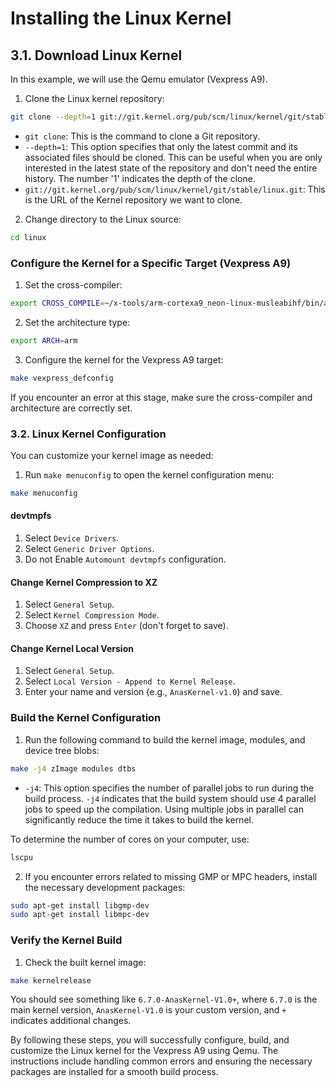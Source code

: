 # Installing the Linux Kernel

## 3.1. Download Linux Kernel

In this example, we will use the Qemu emulator (Vexpress A9).

1. Clone the Linux kernel repository:

```sh
git clone --depth=1 git://git.kernel.org/pub/scm/linux/kernel/git/stable/linux.git
```

- `git clone`: This is the command to clone a Git repository.
- `--depth=1`: This option specifies that only the latest commit and its associated files should be cloned. This can be useful when you are only interested in the latest state of the repository and don't need the entire history. The number '1' indicates the depth of the clone.
- `git://git.kernel.org/pub/scm/linux/kernel/git/stable/linux.git`: This is the URL of the Kernel repository we want to clone.

2. Change directory to the Linux source:

```sh
cd linux
```

### Configure the Kernel for a Specific Target (Vexpress A9)

1. Set the cross-compiler:

```sh
export CROSS_COMPILE=~/x-tools/arm-cortexa9_neon-linux-musleabihf/bin/arm-cortexa9_neon-linux-musleabihf-
```

2. Set the architecture type:

```sh
export ARCH=arm
```

3. Configure the kernel for the Vexpress A9 target:

```sh
make vexpress_defconfig
```

If you encounter an error at this stage, make sure the cross-compiler and architecture are correctly set.

### 3.2. Linux Kernel Configuration

You can customize your kernel image as needed:

1. Run `make menuconfig` to open the kernel configuration menu:

```sh
make menuconfig
```

#### devtmpfs

1. Select `Device Drivers`.
2. Select `Generic Driver Options`.
3. Do not Enable `Automount devtmpfs` configuration.

#### Change Kernel Compression to XZ

1. Select `General Setup`.
2. Select `Kernel Compression Mode`.
3. Choose `XZ` and press `Enter` (don't forget to save).

#### Change Kernel Local Version

1. Select `General Setup`.
2. Select `Local Version - Append to Kernel Release`.
3. Enter your name and version (e.g., `AnasKernel-v1.0`) and save.

### Build the Kernel Configuration

1. Run the following command to build the kernel image, modules, and device tree blobs:

```sh
make -j4 zImage modules dtbs
```

- `-j4`: This option specifies the number of parallel jobs to run during the build process. `-j4` indicates that the build system should use 4 parallel jobs to speed up the compilation. Using multiple jobs in parallel can significantly reduce the time it takes to build the kernel. 

To determine the number of cores on your computer, use:

```sh
lscpu
```

2. If you encounter errors related to missing GMP or MPC headers, install the necessary development packages:

```sh
sudo apt-get install libgmp-dev
sudo apt-get install libmpc-dev
```

### Verify the Kernel Build

1. Check the built kernel image:

```sh
make kernelrelease
```

You should see something like `6.7.0-AnasKernel-V1.0+`, where `6.7.0` is the main kernel version, `AnasKernel-V1.0` is your custom version, and `+` indicates additional changes.

By following these steps, you will successfully configure, build, and customize the Linux kernel for the Vexpress A9 using Qemu. The instructions include handling common errors and ensuring the necessary packages are installed for a smooth build process.
